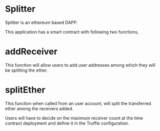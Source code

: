 # Splitter
Splitter is an ethereum based DAPP.

This application has a smart contract with following two functions,

# addReceiver 
  This function will allow users to add user addresses among which they will be splitting the ether.
# splitEther 
  This function when called from an user account, will split the transferred ether among the receivers added.

Users will have to decide on the maximum receiver count at the time contract deployment and define it in the Truffle configuration.
